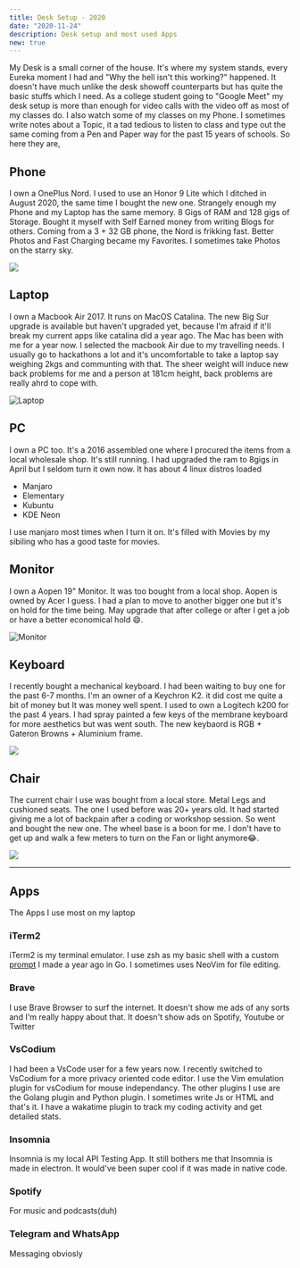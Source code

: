 ```yaml
---
title: Desk Setup - 2020
date: "2020-11-24"
description: Desk setup and most used Apps
new: true 
---
```


My Desk is a small corner of the house. It's where my system stands, every Eureka moment I had and "Why the hell isn't this working?" happened. It doesn't have much unlike the desk showoff counterparts but has quite the basic stuffs which I need. As a college student going to "Google Meet" my desk setup is more than enough for video calls with the video off as most of my classes do. I also watch some of my classes on my Phone. I sometimes write notes about a Topic, it a tad tedious to listen to class and type out the same coming from a Pen and Paper way for the past 15 years of schools. So here they are,

## Phone

I own a OnePlus Nord. I used to use an Honor 9 Lite which I ditched in August 2020, the same time I bought the new one. Strangely enough my Phone and my Laptop has the same memory. 8 Gigs of RAM and 128 gigs of Storage. Bought it myself with Self Earned money from writing Blogs for others. Coming from a 3 + 32 GB phone, the Nord is frikking fast. Better Photos and Fast Charging became my Favorites. I sometimes take Photos on the starry sky. 

![](https://pbs.twimg.com/media/EjgdZeXXcAIeIsd?format=jpg)

## Laptop

I own a Macbook Air 2017. It runs on MacOS Catalina. The new Big Sur upgrade is available but haven't upgraded yet, because I'm afraid if it'll break my current apps like catalina did a year ago. The Mac has been with me for a year now. I selected the macbook Air due to my travelling needs. I usually go to hackathons a lot and it's uncomfortable to take a laptop say weighing 2kgs and communting with that. The sheer weight will induce new back problems for me and a person at 181cm height, back problems are really ahrd to cope with.

![Laptop](https://i.imgur.com/bhkzivl.jpg)

## PC

I own a PC too. It's a 2016 assembled one where I procured the items from a local wholesale shop. It's still running. I had upgraded the ram to 8gigs in April but I seldom turn it own now. It has about 4 linux distros loaded

- Manjaro
- Elementary
- Kubuntu
- KDE Neon

I use manjaro most times when I turn it on. It's filled with Movies by my sibiling who has a good taste for movies. 

## Monitor

I own a Aopen 19" Monitor. It was too bought from a local shop. Aopen is owned by Acer I guess. I had a plan to move to another bigger one but it's on hold for the time being. May upgrade that after college or after I get a job or have a better economical hold 😄.

![Monitor](https://i.imgur.com/DatLqsx.jpg)

## Keyboard

I recently bought a mechanical keyboard. I had been waiting to buy one for the past 6-7 months. I'm an owner of a Keychron K2. it did cost me quite a bit of money but It was money well spent. I used to own a Logitech k200 for the past 4 years. I had spray painted a few keys of the membrane keyboard for more aesthetics but was went south. The new keybaord is RGB + Gateron Browns + Aluminium frame.

![](https://pbs.twimg.com/media/EnIHlmiXMAAUPoi?format=jpg&name=medium)

## Chair

The current chair I use was bought from a local store. Metal Legs and cushioned seats. The one I used before was 20+ years old. It had started giving me a lot of backpain after a coding or workshop session. So went and bought the new one. The wheel base is a boon for me. I don't have to get up and walk a few meters to turn on the Fan or light anymore😂.

![](https://pbs.twimg.com/media/EhKm5p-XgAAgYlj?format=jpg)

---
## Apps

The Apps I use most on my laptop

### iTerm2

iTerm2 is my terminal emulator. I use zsh as my basic shell with a custom [prompt](https://github.com/athul/shelby) I made a year ago in Go. I sometimes uses NeoVim for file editing.

### Brave

I use Brave Browser to surf the internet. It doesn't show me ads of any sorts and I'm really happy about that. It doesn't show ads on Spotify, Youtube or Twitter

### VsCodium

I had been a VsCode user for a few years now. I recently switched to VsCodium for a more privacy oriented code editor. I use the Vim emulation plugin for vsCodium for mouse independancy. The other plugins I use are the Golang plugin and Python plugin. I sometimes write Js or HTML and that's it. I have a wakatime plugin to track my coding activity and get detailed stats. 

### Insomnia

Insomnia is my local API Testing App. It still bothers me that Insomnia is made in electron. It would've been super cool if it was made in native code.

### Spotify

For music and podcasts(duh)

### Telegram and WhatsApp

Messaging obviosly